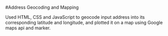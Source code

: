 #Address Geocoding and Mapping

Used HTML, CSS and JavaScript to geocode input address into its corresponding latitude and longitude, and plotted it on a map using Google maps api and marker.
